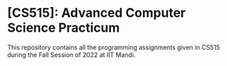 # [CS515]: Advanced Computer Science Practicum
This repository contains all the programming assignments given in CS515 during the Fall Session of 2022 at IIT Mandi.
